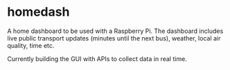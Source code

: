 # homedash

A home dashboard to be used with a Raspberry Pi. The dashboard includes live public transport updates (minutes until the next bus), weather, local air quality, time etc.

Currently building the GUI with APIs to collect data in real time.
